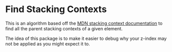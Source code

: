 # Find Stacking Contexts

This is an algorithm based off the [MDN stacking context documentation](https://developer.mozilla.org/en-US/docs/Web/CSS/CSS_Positioning/Understanding_z_index/The_stacking_context#The_stacking_context) to find all the parent stacking contexts of a given element.

The idea of this package is to make it easier to debug why your z-index may not be applied as you might expect it to.
